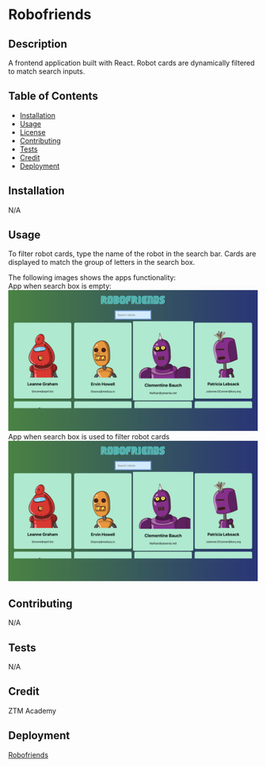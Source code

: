 # Robofriends

## Description

A frontend application built with React. Robot cards are dynamically filtered to match search inputs.
 

## Table of Contents  

- [Installation](#installation)  
- [Usage](#usage)
- [License](#license)
- [Contributing](#contributing)
- [Tests](#tests)
- [Credit](#credit)
- [Deployment](#deployment)


## Installation  

N/A

## Usage   

To filter robot cards, type the name of the robot in the search bar. Cards are displayed to match the group of letters in the search box.  

The following images shows the apps functionality:  
App when search box is empty:
![App when search box is empty](./assets/images/unfiltered.png)  
App when search box is used to filter robot cards
![App when search box is used to filter robot cards](./assets/images/unfiltered.png)


## Contributing  

N/A

## Tests  

N/A

## Credit  

ZTM Academy

## Deployment
[Robofriends](https://wdverse.github.io/robofriends/) 



